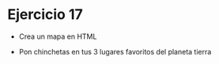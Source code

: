 # Ejercicio 17
- Crea un mapa en HTML

- Pon chinchetas en tus 3 lugares favoritos del planeta tierra